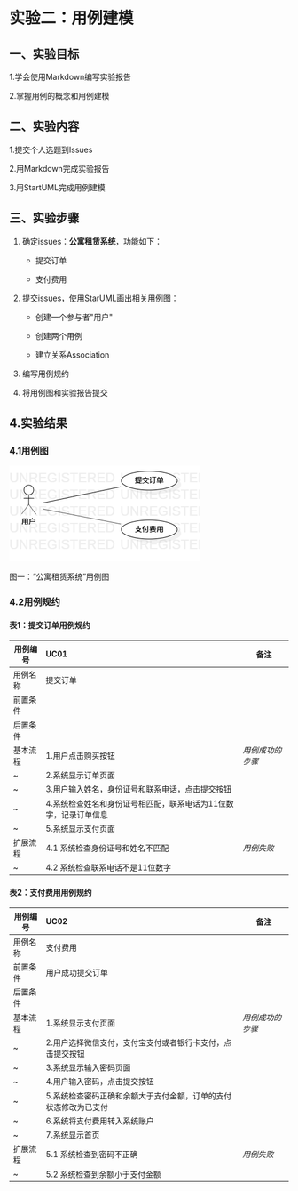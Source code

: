 # 实验二：用例建模

## 一、实验目标 
 
 
1.学会使用Markdown编写实验报告 

2.掌握用例的概念和用例建模
 
  
## 二、实验内容 

1.提交个人选题到Issues

2.用Markdown完成实验报告

3.用StartUML完成用例建模

 
## 三、实验步骤  

1. 确定issues：**公寓租赁系统**，功能如下：

    - 提交订单

    - 支付费用

 2. 提交issues，使用StarUML画出相关用例图：

    - 创建一个参与者"用户"

    - 创建两个用例

    - 建立关系Association

 3. 编写用例规约

 4. 将用例图和实验报告提交

## 4.实验结果

 ### 4.1用例图

 ![用例图](./lab2_UseCaseDiagram1.png)

 图一：“公寓租赁系统”用例图

 ### 4.2用例规约

 #### 表1：提交订单用例规约

| 用例编号 | UC01                                                         | 备注                   |
| -------- | :--------------------------------------------------- | ------------------ |
| 用例名称 | 提交订单                                                 |                        |
| 前置条件 |                                         |                        |
| 后置条件 |                                      |                        |
| 基本流程 | 1.用户点击购买按钮                              |         *用例成功的步骤*            |
| ~        | 2.系统显示订单页面                              |                    |
| ~        | 3.用户输入姓名，身份证号和联系电话，点击提交按钮           |  |
| ~        | 4.系统检查姓名和身份证号相匹配，联系电话为11位数字，记录订单信息        |                        |
| ~        | 5.系统显示支付页面                              |                    |
| 扩展流程  | 4.1 系统检查身份证号和姓名不匹配|      *用例失败*         |
| ~        | 4.2 系统检查联系电话不是11位数字|

 #### 表2：支付费用用例规约

| 用例编号 | UC02                                                         | 备注                   |
| -------- | :--------------------------------------------------- | ------------------ |
| 用例名称 | 支付费用                                                 |                        |
| 前置条件 | 用户成功提交订单                                        |                        |
| 后置条件 |                                      |                        |
| 基本流程 | 1.系统显示支付页面                              |         *用例成功的步骤*           |
| ~        | 2.用户选择微信支付，支付宝支付或者银行卡支付，点击提交按钮      |  |
| ~        | 3.系统显示输入密码页面                                  |                        |
| ~        | 4.用户输入密码，点击提交按钮                                 |                        |
| ~        | 5.系统检查密码正确和余额大于支付金额，订单的支付状态修改为已支付                                
| ~        | 6.系统将支付费用转入系统账户                                |                        |                       
| ~        | 7.系统显示首页                                |                        |
| 扩展流程  | 5.1 系统检查到密码不正确|         *用例失败*        |
| ~        | 5.2 系统检查到余额小于支付金额|            |

